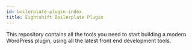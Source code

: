 ```yaml
---
id: boilerplate-plugin-index
title: Eightshift Boilerplate Plugin
---
```


This repository contains all the tools you need to start building a modern WordPress plugin, using all the latest front end development tools.
